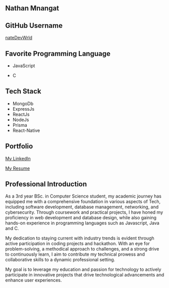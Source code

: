 ## Nathan Mnangat

## GitHub Username

[nateDevWrld](https://github.com/natedevwrld/)


## Favorite Programming Language

- JavaScript

- C


## Tech Stack

- MongoDb
- ExpressJs
- ReactJs
- NodeJs
- Prisma
- React-Native


## Portfolio

[My LinkedIn](https://www.linkedin.com/in/nathan-mnangat-1b10b61b7/)

[My Resume](https://docs.google.com/document/d/16wdG6OHvxv1YYIYut1o0gWGw-YrhK5iDYqcCTKWTeAY/edit?pli=1#heading=h.kjp7u2vmjzl8)




## Professional Introduction 

As a 3rd year BSc. in Computer Science student, my academic journey has equipped me with a comprehensive foundation in various aspects of Tech, including software development, database management, networking, and cybersecurity. Through coursework and practical projects, I have honed my proficiency in web development and database design, while also gaining hands-on experience in programming languages such as Javascript, Java and C. 

My dedication to staying current with industry trends is evident through active participation in coding projects and hackathon. With an eye for problem-solving, a methodical approach to challenges, and a strong drive to continuously learn, I aim to contribute my technical prowess and collaborative skills to a dynamic professional setting. 

My goal is to leverage my education and passion for technology to actively participate in innovative projects that drive technological advancements and enhance user experiences.